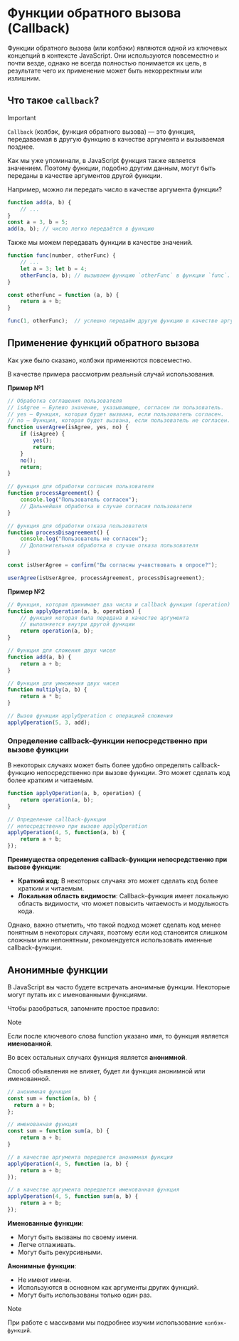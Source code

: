 # Функции обратного вызова (Callback)

Функции обратного вызова (или колбэки) являются одной из ключевых концепций в контексте JavaScript. Они используются повсеместно и почти везде, однако не всегда полностью понимается их цель, в результате чего их применение может быть некорректным или излишним.

## Что такое `callback`?

> [!IMPORTANT]
> `Callback` (колбэк, функция обратного вызова) — это функция, передаваемая в другую функцию в качестве аргумента и вызываемая позднее.

Как мы уже упоминали, в JavaScript функция также является значением. Поэтому функции, подобно другим данным, могут быть переданы в качестве аргументов другой функции.

Например, можно ли передать число в качестве аргумента функции?
```js
function add(a, b) {
    // ...
}
const a = 3, b = 5;
add(a, b); // число легко передаётся в функцию
```

Также мы можем передавать функции в качестве значений.
```js
function func(number, otherFunc) {
    // ...
    let a = 3; let b = 4;
    otherFunc(a, b); // вызываем функцию `otherFunc` в функции `func`.
}

const otherFunc = function (a, b) {
    return a + b;
}

func(1, otherFunc);  // успешно передаём другую функцию в качестве аргумента
```

## Применение функций обратного вызова

Как уже было сказано, колбэки применяются повсеместно.

В качестве примера рассмотрим реальный случай использования.

**Пример №1**
```js
// Обработка соглашения пользователя
// isAgree — Булево значение, указывающее, согласен ли пользователь.
// yes — Функция, которая будет вызвана, если пользователь согласен.
// no — Функция, которая будет вызвана, если пользователь не согласен.
function userAgree(isAgree, yes, no) {
    if (isAgree) {
        yes();
        return;
    }
    no();
    return;
}

// функция для обработки согласия пользователя
function processAgreement() {
    console.log("Пользователь согласен");
    // Дальнейшая обработка в случае согласия пользователя
}

// функция для обработки отказа пользователя
function processDisagreement() {
    console.log("Пользователь не согласен");
    // Дополнительная обработка в случае отказа пользователя
}

const isUserAgree = confirm("Вы согласны учавствовать в опросе?");

userAgree(isUserAgree, processAgreement, processDisagreement);
```

**Пример №2**
```js
// Функция, которая принимает два числа и callback функция (operation)
function applyOperation(a, b, operation) {
    // функция которая была передана в качестве аргумента
    // выполняется внутри другой функции
    return operation(a, b);
}

// Функция для сложения двух чисел
function add(a, b) {
    return a + b;
}

// Функция для умножения двух чисел
function multiply(a, b) {
    return a * b;
}

// Вызов функции applyOperation с операцией сложения
applyOperation(5, 3, add);
```

### Определение callback-функции непосредственно при вызове функции

В некоторых случаях может быть более удобно определять callback-функцию непосредственно при вызове функции. Это может сделать код более кратким и читаемым.

```js
function applyOperation(a, b, operation) {
    return operation(a, b);
}

// Определение callback-функции 
// непосредственно при вызове applyOperation
applyOperation(4, 5, function(a, b) {
    return a + b;
});
```

**Преимущества определения callback-функции непосредственно при вызове функции**:

* **Краткий код**: В некоторых случаях это может сделать код более кратким и читаемым.
* **Локальная область видимости**: Callback-функция имеет локальную область видимости, что может повысить читаемость и модульность кода.

Однако, важно отметить, что такой подход может сделать код менее понятным в некоторых случаях, поэтому если код становится слишком сложным или непонятным, рекомендуется использовать именные callback-функции.

## Анонимные функции

В JavaScript вы часто будете встречать анонимные функции. Некоторые могут путать их с именованными функциями.

Чтобы разобраться, запомните простое правило:

> [!NOTE]
> Если после ключевого слова function указано имя, то функция является **именованной**.
> 
> Во всех остальных случаях функция является **анонимной**.
> 
> Способ объявления не влияет, будет ли функция анонимной или именованной.

```js
// анонимная функция
const sum = function(a, b) {
  return a + b;
};

// именованная функция
const sum = function sum(a, b) {
    return a + b;
}

// в качестве аргумента передается анонимная функция
applyOperation(4, 5, function (a, b) {
    return a + b;
});

// в качестве аргумента передается именованная функция
applyOperation(4, 5, function sum(a, b) {
    return a + b;
});
```

**Именованные функции**:
* Могут быть вызваны по своему имени.
* Легче отлаживать.
* Могут быть рекурсивными.

**Анонимные функции**:
* Не имеют имени.
* Используются в основном как аргументы других функций.
* Могут быть использованы только один раз.


> [!NOTE]
> При работе с массивами мы подробнее изучим использование `колбэк-функций`.